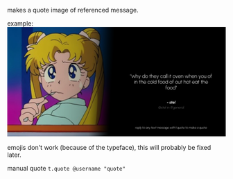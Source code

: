 makes a quote image of referenced message.

example:
![](image.png)

emojis don't work (because of the typeface), this will probably be fixed later.

manual quote
`t.quote @username "quote"`